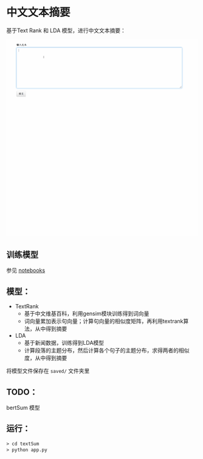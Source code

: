 # 中文文本摘要
基于Text Rank 和 LDA 模型，进行中文文本摘要：

![](./textSum.gif)


## 训练模型
参见 [notebooks](./notebooks)

## 模型：
- TextRank
	- 基于中文维基百科，利用gensim模块训练得到词向量
	- 词向量累加表示句向量；计算句向量的相似度矩阵，再利用textrank算法，从中得到摘要
- LDA
	- 基于新闻数据，训练得到LDA模型
	- 计算段落的主题分布，然后计算各个句子的主题分布，求得两者的相似度，从中得到摘要

将模型文件保存在 `saved/` 文件夹里

## TODO：
bertSum 模型 

## 运行：

```shell
> cd textSum
> python app.py
```
